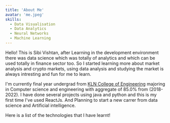 ```yaml
---
title: 'About Me'
avatar: 'me.jpeg'
skills:
  - Data Visualisation
  - Data Analytics
  - Neural Networks
  - Machine Learning
---
```


Hello! This is Sibi Vishtan, after Learning in the development environment there was data science which was totally of analytics and which can be used totally in finance sector too. So I started learning more about market analysis and crypto markets, using data analysis and studying the market is always intresting and fun for me to learn.

I'm currently final year undergrad from [KLN College of Engineering](https://klnce.edu) majoring in Computer science and engineering with aggregate of 85.0% from (2018-2022). I have done several projects using java and python and this is my first time I've used ReactJs. And Planning to start a new carrer from data science and Artificial intelligence.

Here is a list of the technologies that I have learnt!
